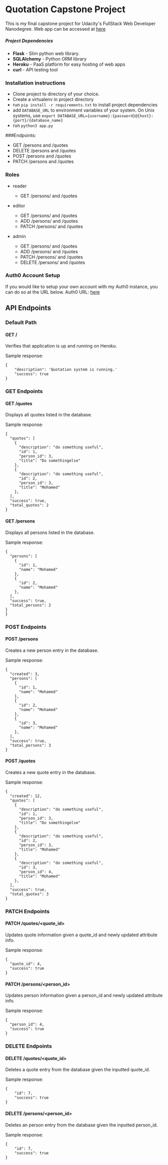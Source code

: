 # Quotation Capstone Project

This is my final capstone project for Udacity's FullStack Web Developer Nanodegree.
Web app can be accessed at [here](https://quotation-m.herokuapp.com/)

##### Project Dependencies
* __Flask__ - Slim python web library.
* __SQLAlchemy__ - Python ORM library
* __Heroku__ - PaaS platform for easy hosting of web apps
* __curl__ - API testing tool

### Installation instructions
* Clone project to directory of your choice.
* Create a virtualenv in project directory 
* run ```pip install -r requirements.txt``` to install project dependencies
* add ```DATABASE_URL``` to environment variables of your system. 
On Unix systems, use ```export DATABASE_URL={username}:{password}@{host}:{port}/{database_name}```
* run ```python3 app.py```


###Endpoints:
* GET /persons and /quotes
* DELETE /persons and /quotes
* POST /persons and /quotes
* PATCH /persons and /quotes

### Roles
* reader
    * GET /persons/ and /quotes

* editor
    * GET /persons/ and /quotes
    * ADD /persons/ and /quotes
    * PATCH /persons/ and /quotes
    
* admin
    * GET /persons/ and /quotes
    * ADD /persons/ and /quotes
    * PATCH /persons/ and /quotes
    * DELETE /persons/ and /quotes

### Auth0 Account Setup
If you would like to setup your own account with my Auth0 instance, you can do so at the URL below.
Auth0 URL: [here](https://mohamedspicer.eu.auth0.com/authorize?audience=quotation&response_type=token&client_id=HcABvWdLt6MKtY5BCcKh4EzR66qvZxjv&redirect_uri=http://localhost:5000/login-result)


## API Endpoints

### Default Path

#### GET /
Verifies that application is up and running on Heroku.

Sample response:
```
{
    "description": 'Quotation system is running.'
    "success": true
}
```

### GET Endpoints

#### GET /quotes
Displays all quotes listed in the database.

Sample response:
```
{
  "quotes": [
    {
      "description": "do something useful",
      "id": 1,
      "person_id": 3,
      "title": "Do somethingelse"
    },
    {
      "description": "do something useful",
      "id": 2,
      "person_id": 3,
      "title": "Mohamed"
    },
  ],
  "success": true,
  "total_quotes": 2
}
```

#### GET /persons
Displays all persons listed in the database.

Sample response:
```
{
  "persons": [
    {
      "id": 1,
      "name": "Mohamed"
    },
    {
      "id": 2,
      "name": "Mohamed"
    },
  ],
  "success": true,
  "total_persons": 2
}
}
```

### POST Endpoints

#### POST /persons
Creates a new person entry in the database.

Sample response:
```
{
  "created": 3,
  "persons": [
    {
      "id": 1,
      "name": "Mohamed"
    },
    {
      "id": 2,
      "name": "Mohamed"
    },
    {
      "id": 3,
      "name": "Mohamed"
    },
  ],
  "success": true,
  "total_persons": 3
}
```

#### POST /quotes
Creates a new quote entry in the database.

Sample response:
```
{
  "created": 12,
  "quotes": [
    {
      "description": "do something useful",
      "id": 1,
      "person_id": 3,
      "title": "Do somethingelse"
    },
    {
      "description": "do something useful",
      "id": 2,
      "person_id": 3,
      "title": "Mohamed"
    },
    {
      "description": "do something useful",
      "id": 3,
      "person_id": 4,
      "title": "Mohamed"
    },
  ],
  "success": true,
  "total_quotes": 3
}
```

### PATCH Endpoints

#### PATCH /quotes/<quote_id>
Updates quote information given a quote_id and newly updated attribute info.

Sample response:
```
{
  "quote_id": 4,
  "success": true
}
```

#### PATCH /persons/<person_id>
Updates person information given a person_id and newly updated attribute info.

Sample response:
```
{
  "person_id": 4,
  "success": true
}
```

### DELETE Endpoints

#### DELETE /quotes/<quote_id>
Deletes a quote entry from the database given the inputted quote_id.

Sample response:
```
{
    "id": 7,
    "success": true
}
```

#### DELETE /persons/<person_id>
Deletes an person entry from the database given the inputted person_id.

Sample response:
```
{
    "id": 7,
    "success": true
}
```
